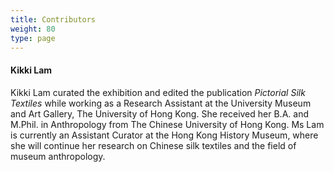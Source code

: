 ```yaml
---
title: Contributors
weight: 80
type: page
---
```



#### Kikki Lam
Kikki Lam curated the exhibition and edited the publication *Pictorial Silk Textiles* while working as a Research Assistant at the University Museum and Art Gallery, The University of Hong Kong. She received her B.A. and M.Phil. in Anthropology from The Chinese University of Hong Kong. Ms Lam is currently an Assistant Curator at the Hong Kong History Museum, where she will continue her research on Chinese silk textiles and the field of museum anthropology.

